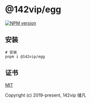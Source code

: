 # @142vip/egg

[![NPM version](https://img.shields.io/npm/v/@142vip/egg?labelColor=0b3d52&color=1da469&label=version)](https://www.npmjs.com/package/@142vip/egg)

## 安装

```shell
# 安装
pnpm i @142vip/egg
```

## 证书

[MIT](https://opensource.org/license/MIT)

Copyright (c) 2019-present, 142vip 储凡
